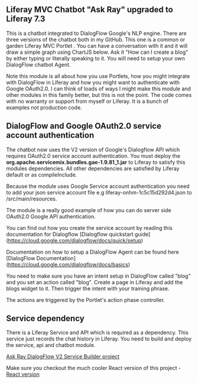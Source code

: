 ## Liferay MVC Chatbot  "Ask Ray" upgraded to Liferay 7.3

This is a chatbot integrated to DialogFlow Google's NLP engine. There are three versions of the chatbot both in my GitHub. This one is a common or garden Liferay MVC Portlet . You can have a conversation with it and it will draw a simple graph using ChartJS below. Ask it "How can I create a blog" by either typing or literally speaking to it. You will need to setup your own DialogFlow chatbot Agent.

Note this module is all about how you use Portlets, how you might integrate with DialogFlow in Liferay and how you might want to authenticate with Google OAuth2.0. I can think of loads of ways 
I might make this module and other modules in this family better, but this is not the point. The code comes with no warranty or support from myself or Liferay. It is a bunch of examples not production code.

## DialogFlow and Google OAuth2.0 service account authentication

The chatbot now uses the V2 version of Google's Dialogflow API which requires OAuth2.0 service account authentication. You must deploy
the **org.apache.servicemix.bundles.gae-1.9.81_1.jar** to Liferay to satisfy this modules dependencies. All other dependencies are satisfied by Liferay
default or as compileInclude.

Because the module uses Google Service account authentication you need to add your json service account file e.g liferay-onhm-1c5c15d292d4.json to /src/main/resources.

The module is a really good example of how you can do server side OAuth2.0 Google API authentication.

You can find out how you create the service account by reading this documentation for Dialogflow [Dialogflow quickstart guide] (https://cloud.google.com/dialogflow/docs/quick/setup)

Documentation on how to setup a DialogFlow Agent can be found here [DialogFlow Documentation] (https://cloud.google.com/dialogflow/docs/basics)

You need to make sure you have an intent setup in DialogFlow called "blog" and you set an action called "blog". Create a page in Liferay and add the blogs widget to it. Then trigger the intent with your training phrase.

The actions are triggered by the Portlet's action phase controller.

## Service dependency

There is a Liferay Service and API which is required as a dependency. This service just records the chat history in Liferay. You need to build and deploy the service, api and chatbot module.

[Ask Ray DialogFlow V2 Service Builder project](https://github.com/kristianp335/ask-ray-liferay-chatbot-dialogflowv2-service)

Make sure you checkout the much cooler React version of this project - [React version](https://github.com/kristianp335/ask-ray-liferay-chatbot-diagflow-portlet-reactjs)

